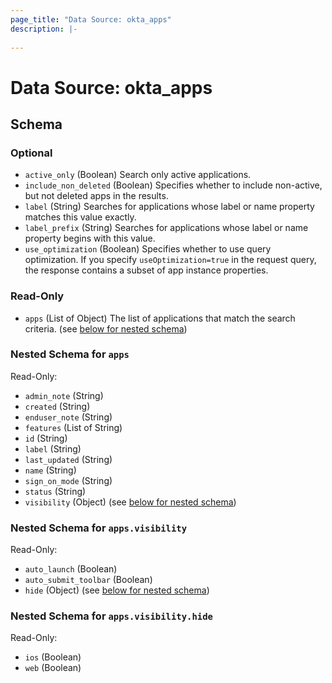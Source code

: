 ```yaml
---
page_title: "Data Source: okta_apps"
description: |-
  
---
```


# Data Source: okta_apps





<!-- schema generated by tfplugindocs -->
## Schema

### Optional

- `active_only` (Boolean) Search only active applications.
- `include_non_deleted` (Boolean) Specifies whether to include non-active, but not deleted apps in the results.
- `label` (String) Searches for applications whose label or name property matches this value exactly.
- `label_prefix` (String) Searches for applications whose label or name property begins with this value.
- `use_optimization` (Boolean) Specifies whether to use query optimization. If you specify `useOptimization=true` in the request query, the response contains a subset of app instance properties.

### Read-Only

- `apps` (List of Object) The list of applications that match the search criteria. (see [below for nested schema](#nestedatt--apps))

<a id="nestedatt--apps"></a>
### Nested Schema for `apps`

Read-Only:

- `admin_note` (String)
- `created` (String)
- `enduser_note` (String)
- `features` (List of String)
- `id` (String)
- `label` (String)
- `last_updated` (String)
- `name` (String)
- `sign_on_mode` (String)
- `status` (String)
- `visibility` (Object) (see [below for nested schema](#nestedobjatt--apps--visibility))

<a id="nestedobjatt--apps--visibility"></a>
### Nested Schema for `apps.visibility`

Read-Only:

- `auto_launch` (Boolean)
- `auto_submit_toolbar` (Boolean)
- `hide` (Object) (see [below for nested schema](#nestedobjatt--apps--visibility--hide))

<a id="nestedobjatt--apps--visibility--hide"></a>
### Nested Schema for `apps.visibility.hide`

Read-Only:

- `ios` (Boolean)
- `web` (Boolean)


